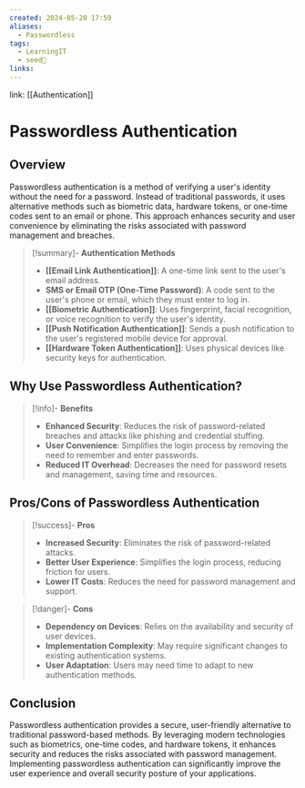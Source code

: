 ```yaml
---
created: 2024-05-20 17:59
aliases:
  - Passwordless
tags:
  - LearningIT
  - seed🌱
links:
---
```


link: [[Authentication]]

# Passwordless Authentication

## Overview

Passwordless authentication is a method of verifying a user's identity without the need for a password. Instead of traditional passwords, it uses alternative methods such as biometric data, hardware tokens, or one-time codes sent to an email or phone. This approach enhances security and user convenience by eliminating the risks associated with password management and breaches.

> [!summary]- **Authentication Methods**
> 
> - **[[Email Link Authentication]]**: A one-time link sent to the user's email address.
> - **SMS or Email OTP (One-Time Password)**: A code sent to the user's phone or email, which they must enter to log in.
> - **[[Biometric Authentication]]**: Uses fingerprint, facial recognition, or voice recognition to verify the user's identity.
> - **[[Push Notification Authentication]]**: Sends a push notification to the user's registered mobile device for approval.
> - **[[Hardware Token Authentication]]**: Uses physical devices like security keys for authentication.

## Why Use Passwordless Authentication?

> [!info]- **Benefits**
> 
> - **Enhanced Security**: Reduces the risk of password-related breaches and attacks like phishing and credential stuffing.
> - **User Convenience**: Simplifies the login process by removing the need to remember and enter passwords.
> - **Reduced IT Overhead**: Decreases the need for password resets and management, saving time and resources.

## Pros/Cons of Passwordless Authentication

> [!success]- **Pros**
> 
> - **Increased Security**: Eliminates the risk of password-related attacks.
> - **Better User Experience**: Simplifies the login process, reducing friction for users.
> - **Lower IT Costs**: Reduces the need for password management and support.

> [!danger]- **Cons**
> 
> - **Dependency on Devices**: Relies on the availability and security of user devices.
> - **Implementation Complexity**: May require significant changes to existing authentication systems.
> - **User Adaptation**: Users may need time to adapt to new authentication methods.

## Conclusion

Passwordless authentication provides a secure, user-friendly alternative to traditional password-based methods. By leveraging modern technologies such as biometrics, one-time codes, and hardware tokens, it enhances security and reduces the risks associated with password management. Implementing passwordless authentication can significantly improve the user experience and overall security posture of your applications.